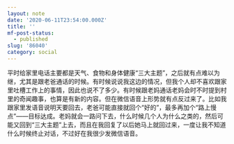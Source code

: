 ```yaml
---
layout: note
date: '2020-06-11T23:54:00.000Z'
title: ''
mf-post-status:
  - published
slug: '86040'
category: social
---
```

平时给家里电话主要都是天气、食物和身体健康“三大主题”，之后就有点难以为继，尤其是跟老爸通话的时候。有时候说说我这边的情况，但我个人却不喜欢跟家里吐槽工作上的事情，因此也说不了多少。有时候跟老妈通话老妈会时不时提到村里的奇闻趣事，也算是有新的内容。但在微信语音上形势就有点反过来了。比如我跟家里发语音说明天要回去，老爸可能直接就回个“好的”，最多再加个“路上慢点”——目标达成。老妈就会一路问下去，什么时候几个人为什么之类的，然后可能又回到“三大主题”上去，而且在我回复了以后她马上就回过来，一度让我不知道什么时候终止对话，不过好在我很少发微信语音。
